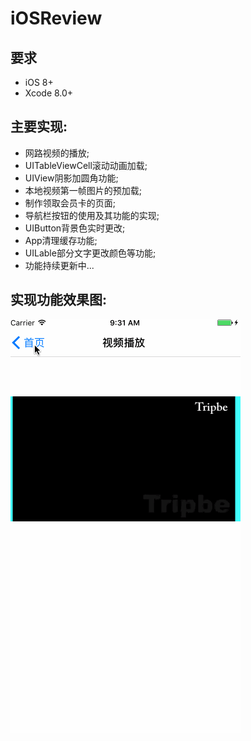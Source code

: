 # iOSReview

要求
----------------

* iOS 8+
* Xcode 8.0+

主要实现:
----------------

* 网路视频的播放;
* UITableViewCell滚动动画加载;
* UIView阴影加圆角功能;
* 本地视频第一帧图片的预加载;
* 制作领取会员卡的页面;
* 导航栏按钮的使用及其功能的实现;
* UIButton背景色实时更改;
* App清理缓存功能;
* UILable部分文字更改颜色等功能;
* 功能持续更新中...

实现功能效果图:
----------------

![功能图](/result.gif)

